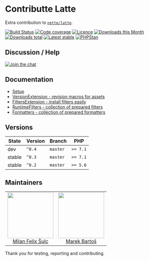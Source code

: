 # Contributte Latte

Extra contribution to [`nette/latte`](https://github.com/nette/latte).

[![Build Status](https://img.shields.io/travis/contributte/latte.svg?style=flat-square)](https://travis-ci.org/contributte/latte)
[![Code coverage](https://img.shields.io/coveralls/contributte/latte.svg?style=flat-square)](https://coveralls.io/r/contributte/latte)
[![Licence](https://img.shields.io/packagist/l/contributte/latte.svg?style=flat-square)](https://packagist.org/packages/contributte/latte)
[![Downloads this Month](https://img.shields.io/packagist/dm/contributte/latte.svg?style=flat-square)](https://packagist.org/packages/contributte/latte)
[![Downloads total](https://img.shields.io/packagist/dt/contributte/latte.svg?style=flat-square)](https://packagist.org/packages/contributte/latte)
[![Latest stable](https://img.shields.io/packagist/v/contributte/latte.svg?style=flat-square)](https://packagist.org/packages/contributte/latte)
[![PHPStan](https://img.shields.io/badge/PHPStan-enabled-brightgreen.svg?style=flat-square)](https://github.com/phpstan/phpstan)

## Discussion / Help

[![Join the chat](https://img.shields.io/gitter/room/contributte/contributte.svg?style=flat-square)](http://bit.ly/ctteg)

## Documentation

- [Setup](.docs/README.md#setup)
- [VersionExtension - revision macros for assets](.docs/README.md#versions-extension)
- [FiltersExtension - install filters easily](.docs/README.md#filters-extension)
- [RuntimeFilters - collection of prepared filters](.docs/README.md#runtimefilters)
- [Formatters - collection of prepared formatters](.docs/README.md#formatters)

## Versions

| State       | Version | Branch   | PHP      |
|-------------|---------|----------|----------|
| dev         | `^0.4`  | `master` | `>= 7.1` |
| stable      | `^0.3`  | `master` | `>= 7.1` |
| stable      | `^0.2`  | `master` | `>= 5.6` |

## Maintainers

<table>
  <tbody>
    <tr>
      <td align="center">
        <a href="https://github.com/f3l1x">
            <img width="150" height="150" src="https://avatars2.githubusercontent.com/u/538058?v=3&s=150">
        </a>
        </br>
        <a href="https://github.com/f3l1x">Milan Felix Šulc</a>
      </td>
      <td align="center">
        <a href="https://github.com/mabar">
            <img width="150" height="150" src="https://avatars0.githubusercontent.com/u/20974277?s=150&v=4">
        </a>
        </br>
        <a href="https://github.com/mabar">Marek Bartoš</a>
      </td>
    </tr>
  </tbody>
</table>

Thank you for testing, reporting and contributing.
